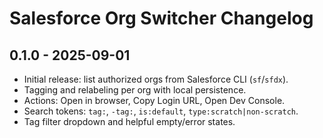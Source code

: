 # Salesforce Org Switcher Changelog

## 0.1.0 - 2025-09-01
- Initial release: list authorized orgs from Salesforce CLI (`sf`/`sfdx`).
- Tagging and relabeling per org with local persistence.
- Actions: Open in browser, Copy Login URL, Open Dev Console.
- Search tokens: `tag:`, `-tag:`, `is:default`, `type:scratch|non-scratch`.
- Tag filter dropdown and helpful empty/error states.
